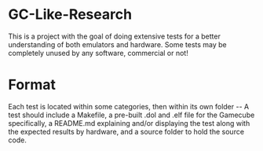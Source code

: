 # GC-Like-Research
This is a project with the goal of doing extensive tests for a better understanding of both emulators and hardware.
Some tests may be completely unused by any software, commercial or not!
# Format
Each test is located within some categories, then within its own folder -- A test should include a Makefile, a pre-built .dol and .elf file for the Gamecube specifically, a README.md explaining and/or displaying the test along with the expected results by hardware, and a source folder to hold the source code.
